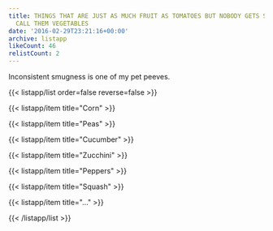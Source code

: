 ```yaml
---
title: THINGS THAT ARE JUST AS MUCH FRUIT AS TOMATOES BUT NOBODY GETS SMUG WHEN YOU
  CALL THEM VEGETABLES
date: '2016-02-29T23:21:16+00:00'
archive: listapp
likeCount: 46
relistCount: 2
---
```


Inconsistent smugness is one of my pet peeves.

<!--more-->

{{< listapp/list order=false reverse=false >}}

   {{< listapp/item title="Corn" >}}

   {{< listapp/item title="Peas" >}}

   {{< listapp/item title="Cucumber" >}}

   {{< listapp/item title="Zucchini" >}}

   {{< listapp/item title="Peppers" >}}

   {{< listapp/item title="Squash" >}}

   {{< listapp/item title="..." >}}

{{< /listapp/list >}}
